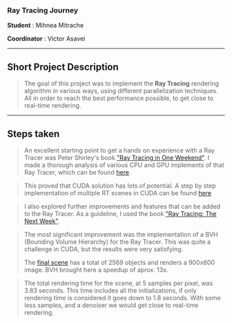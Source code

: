 ### Ray Tracing Journey 

**Student** : Mihnea Mitrache

**Coordinator** : Victor Asavei

<hr>

## Short Project Description
> The goal of this project was to implement the **Ray Tracing** rendering algorithm
in various ways, using different parallelization techniques. All in order to reach
the best performance possible, to get close to real-time rendering.

<hr>

## Steps taken
> An excellent starting point to get a hands on experience with a Ray Tracer
was Peter Shirley's book ["Ray Tracing in One Weekend"](https://raytracing.github.io/books/RayTracingInOneWeekend.html).
I made a thorough analysis of various CPU and GPU implements of that Ray Tracer,
which can be found [here](/Analysis/).

> This proved that CUDA solution has lots of potential. A step by step implementation
of multiple RT scenes in CUDA can be found [here](/CudaInOneWeekend/)

> I also explored further improvements and features that can be added to the Ray Tracer.
As a guideline, I used the book ["Ray Tracing: The Next Week"](https://raytracing.github.io/books/RayTracingTheNextWeek.html).

> The most significant improvement was the implementation of a BVH (Bounding Volume Hierarchy) for the Ray Tracer. This was quite a challenge in CUDA, but the results were very satisfying.
> 
> The [final scene](/CudaTheNextWeek/SourceFiles/finalScene.cu) has a total of
2569 objects and renders a 900x600 image. BVH brought here a speedup of aprox. 13x.

> The total rendering time for the scene, at 5 samples per pixel, was 3.83 
seconds. This time includes all the initializations, if only rendering time
is considered it goes down to 1.8 seconds. With some less samples, and a denoiser we would get close to real-time rendering.

